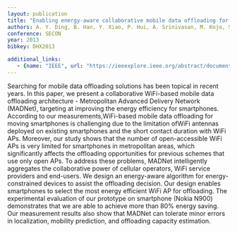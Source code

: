 ```yaml
---
layout: publication
title: "Enabling energy-aware collaborative mobile data offloading for smartphones"
authors: A. Y. Ding, B. Han, Y. Xiao, P. Hui, A. Srinivasan, M. Kojo, S. Tarkoma
conference: SECON
year: 2013
bibkey: DHX2013

additional_links:
   - {name: "IEEE", url: "https://ieeexplore.ieee.org/abstract/document/6645020"}
---
```

Searching for mobile data offloading solutions has been topical in recent years. In this paper, we present a collaborative WiFi-based mobile data offloading architecture - Metropolitan Advanced Delivery Network (MADNet), targeting at improving the energy efficiency for smartphones. According to our measurements,WiFi-based mobile data offloading for moving smartphones is challenging due to the limitation ofWiFi antennas deployed on existing smartphones and the short contact duration with WiFi APs. Moreover, our study shows that the number of open-accessible WiFi APs is very limited for smartphones in metropolitan areas, which significantly affects the offloading opportunities for previous schemes that use only open APs. To address these problems, MADNet intelligently aggregates the collaborative power of cellular operators, WiFi service providers and end-users. We design an energy-aware algorithm for energy-constrained devices to assist the offloading decision. Our design enables smartphones to select the most energy efficient WiFi AP for offloading. The experimental evaluation of our prototype on smartphone (Nokia N900) demonstrates that we are able to achieve more than 80% energy saving. Our measurement results also show that MADNet can tolerate minor errors in localization, mobility prediction, and offloading capacity estimation.
